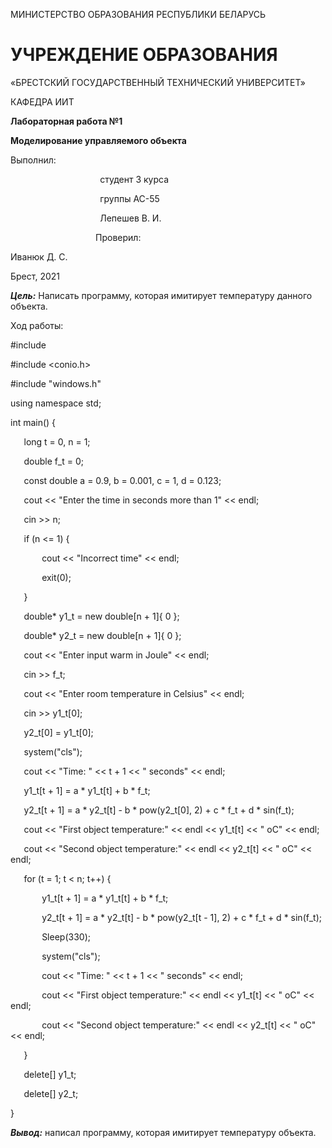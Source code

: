 ﻿МИНИСТЕРСТВО ОБРАЗОВАНИЯ РЕСПУБЛИКИ БЕЛАРУСЬ
# УЧРЕЖДЕНИЕ ОБРАЗОВАНИЯ 
«БРЕСТСКИЙ ГОСУДАРСТВЕННЫЙ ТЕХНИЧЕСКИЙ УНИВЕРСИТЕТ»

КАФЕДРА ИИТ








**Лабораторная работа №1**

**Моделирование управляемого объекта**











Выполнил: 

`                    `студент 3 курса

`                    `группы АС-55

`                    `Лепешев В. И.



`                   `Проверил:

Иванюк Д. С.









Брест, 2021

***Цель:*** Написать программу, которая имитирует температуру данного объекта.


Ход работы:

#include <iostream>

#include <conio.h>

#include "windows.h"

using namespace std;

int main() {

`	`long t = 0, n = 1;

`	`double f\_t = 0;

`	`const double a = 0.9, b = 0.001, c = 1, d = 0.123;

`	`cout << "Enter the time in seconds more than 1" << endl;

`	`cin >> n;

`	`if (n <= 1) {

`		`cout << "Incorrect time" << endl;

`		`exit(0);

`	`}

`	`double\* y1\_t = new double[n + 1]{ 0 };

`	`double\* y2\_t = new double[n + 1]{ 0 };

`	`cout << "Enter input warm in Joule" << endl;

`	`cin >> f\_t;

`	`cout << "Enter room temperature in Celsius" << endl;

`	`cin >> y1\_t[0];

`	`y2\_t[0] = y1\_t[0];

`	`system("cls");

`	`cout << "Time: " << t + 1 << " seconds" << endl;

`	`y1\_t[t + 1] = a \* y1\_t[t] + b \* f\_t;

`	`y2\_t[t + 1] = a \* y2\_t[t] - b \* pow(y2\_t[0], 2) + c \* f\_t + d \* sin(f\_t);

`	`cout << "First object temperature:" << endl << y1\_t[t] << " oC" << endl;

`	`cout << "Second object temperature:" << endl << y2\_t[t] << " oC" << endl;

`	`for (t = 1; t < n; t++) {

`		`y1\_t[t + 1] = a \* y1\_t[t] + b \* f\_t;

`		`y2\_t[t + 1] = a \* y2\_t[t] - b \* pow(y2\_t[t - 1], 2) + c \* f\_t + d \* sin(f\_t);

`		`Sleep(330);

`		`system("cls");

`		`cout << "Time: " << t + 1 << " seconds" << endl;

`		`cout << "First object temperature:" << endl << y1\_t[t] << " oC" << endl;

`		`cout << "Second object temperature:" << endl << y2\_t[t] << " oC" << endl;

`	`}

`	`delete[] y1\_t;

`	`delete[] y2\_t;

}

***Вывод:*** написал программу, которая имитирует температуру объекта.

